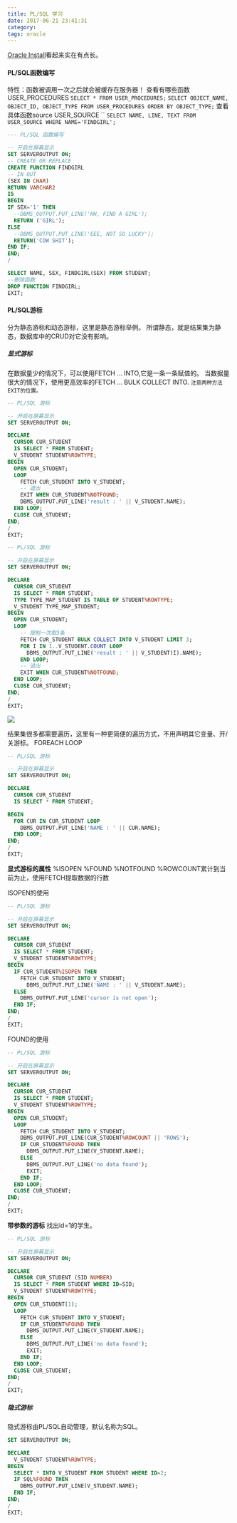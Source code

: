 ```yaml
---
title: PL/SQL 学习
date: 2017-06-21 23:41:31
category:
tags: oracle
---
```

[Oracle Install](http://carl-zk.github.io/blog/2017/06/17/Oracle-Install/)看起来实在有点长。

#### PL/SQL函数编写
特性：函数被调用一次之后就会被缓存在服务器！
查看有哪些函数    USER_PROCEDURES
`SELECT * FROM USER_PROCEDURES;`
`SELECT OBJECT_NAME, OBJECT_ID, OBJECT_TYPE FROM USER_PROCEDURES ORDER BY OBJECT_TYPE;`
查看具体函数source     USER_SOURCE
``
`SELECT NAME, LINE, TEXT FROM USER_SOURCE WHERE NAME='FINDGIRL';`

```SQL
--- PL/SQL 函数编写

-- 开启在屏幕显示
SET SERVEROUTPUT ON;
-- CREATE OR REPLACE
CREATE FUNCTION FINDGIRL   
-- IN OUT
(SEX IN CHAR)   
RETURN VARCHAR2
IS
BEGIN
IF SEX='1' THEN
  --DBMS_OUTPUT.PUT_LINE('HH, FIND A GIRL');
  RETURN ('GIRL');
ELSE
  --DBMS_OUTPUT.PUT_LINE('EEE, NOT SO LUCKY');
  RETURN('COW SHIT');
END IF;
END;
/

SELECT NAME, SEX, FINDGIRL(SEX) FROM STUDENT;
--删除函数
DROP FUNCTION FINDGIRL;   
EXIT;
```
#### PL/SQL游标
分为静态游标和动态游标，这里是静态游标举例。
所谓静态，就是结果集为静态，数据库中的CRUD对它没有影响。

##### 显式游标
在数据量少的情况下，可以使用FETCH ... INTO,它是一条一条赋值的。
当数据量很大的情况下，使用更高效率的FETCH ... BULK COLLECT INTO.
`注意两种方法EXIT的位置。`
```sql
-- PL/SQL 游标

-- 开启在屏幕显示
SET SERVEROUTPUT ON;

DECLARE
  CURSOR CUR_STUDENT
  IS SELECT * FROM STUDENT;
  V_STUDENT STUDENT%ROWTYPE;
BEGIN
  OPEN CUR_STUDENT;
  LOOP
    FETCH CUR_STUDENT INTO V_STUDENT;
    -- 退出
    EXIT WHEN CUR_STUDENT%NOTFOUND; 
    DBMS_OUTPUT.PUT_LINE('result : ' || V_STUDENT.NAME);
  END LOOP;
  CLOSE CUR_STUDENT;
END;
/
EXIT;
```

```sql
-- PL/SQL 游标

-- 开启在屏幕显示
SET SERVEROUTPUT ON;

DECLARE
  CURSOR CUR_STUDENT
  IS SELECT * FROM STUDENT;
  TYPE TYPE_MAP_STUDENT IS TABLE OF STUDENT%ROWTYPE;
  V_STUDENT TYPE_MAP_STUDENT;
BEGIN
  OPEN CUR_STUDENT;
  LOOP
    -- 限制一次取3条
    FETCH CUR_STUDENT BULK COLLECT INTO V_STUDENT LIMIT 3;
    FOR I IN 1..V_STUDENT.COUNT LOOP
      DBMS_OUTPUT.PUT_LINE('result : ' || V_STUDENT(I).NAME);
    END LOOP;
    -- 退出
    EXIT WHEN CUR_STUDENT%NOTFOUND; 
  END LOOP;
  CLOSE CUR_STUDENT;
END;
/
EXIT;
```
![](/blog/2017/06/21/PL-SQL-%E5%AD%A6%E4%B9%A0/bulk.PNG)

结果集很多都需要遍历，这里有一种更简便的遍历方式，不用声明其它变量、开/关游标。
FOREACH LOOP

```sql
-- PL/SQL 游标

-- 开启在屏幕显示
SET SERVEROUTPUT ON;

DECLARE
  CURSOR CUR_STUDENT
  IS SELECT * FROM STUDENT;

BEGIN
  FOR CUR IN CUR_STUDENT LOOP
    DBMS_OUTPUT.PUT_LINE('NAME : ' || CUR.NAME);
  END LOOP;
END;
/
EXIT;
```

**显式游标的属性**
%ISOPEN
%FOUND
%NOTFOUND
%ROWCOUNT累计到当前为止，使用FETCH提取数据的行数

ISOPEN的使用
```sql
-- PL/SQL 游标

-- 开启在屏幕显示
SET SERVEROUTPUT ON;

DECLARE
  CURSOR CUR_STUDENT
  IS SELECT * FROM STUDENT;
  V_STUDENT STUDENT%ROWTYPE;
BEGIN
  IF CUR_STUDENT%ISOPEN THEN
    FETCH CUR_STUDENT INTO V_STUDENT;
      DBMS_OUTPUT.PUT_LINE('NAME : ' || V_STUDENT.NAME);
  ELSE
    DBMS_OUTPUT.PUT_LINE('cursor is not open');
  END IF;
END;
/
EXIT;
```

FOUND的使用
```sql
-- PL/SQL 游标

-- 开启在屏幕显示
SET SERVEROUTPUT ON;

DECLARE
  CURSOR CUR_STUDENT
  IS SELECT * FROM STUDENT;
  V_STUDENT STUDENT%ROWTYPE;
BEGIN
  OPEN CUR_STUDENT;
  LOOP
    FETCH CUR_STUDENT INTO V_STUDENT;
    DBMS_OUTPUT.PUT_LINE(CUR_STUDENT%ROWCOUNT || 'ROWS');
    IF CUR_STUDENT%FOUND THEN
      DBMS_OUTPUT.PUT_LINE(V_STUDENT.NAME);
    ELSE
      DBMS_OUTPUT.PUT_LINE('no data found');
      EXIT;
    END IF;
  END LOOP;
  CLOSE CUR_STUDENT;
END;
/
EXIT;
```

**带参数的游标**
找出id=1的学生。
```sql
-- PL/SQL 游标

-- 开启在屏幕显示
SET SERVEROUTPUT ON;

DECLARE
  CURSOR CUR_STUDENT (SID NUMBER)
  IS SELECT * FROM STUDENT WHERE ID=SID;
  V_STUDENT STUDENT%ROWTYPE;
BEGIN
  OPEN CUR_STUDENT(1);
  LOOP
    FETCH CUR_STUDENT INTO V_STUDENT;
    IF CUR_STUDENT%FOUND THEN
      DBMS_OUTPUT.PUT_LINE(V_STUDENT.NAME);
    ELSE
      DBMS_OUTPUT.PUT_LINE('no data found');
      EXIT;
    END IF;
  END LOOP;
  CLOSE CUR_STUDENT;
END;
/
EXIT;
```

##### 隐式游标
隐式游标由PL/SQL自动管理，默认名称为SQL。
```sql
SET SERVEROUTPUT ON;

DECLARE
  V_STUDENT STUDENT%ROWTYPE;
BEGIN
  SELECT * INTO V_STUDENT FROM STUDENT WHERE ID=2;
  IF SQL%FOUND THEN
    DBMS_OUTPUT.PUT_LINE(V_STUDENT.NAME);
  END IF;
END;
/
EXIT;
```